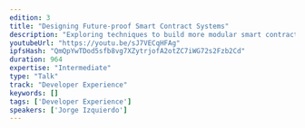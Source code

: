 ```yaml
---
edition: 3
title: "Designing Future-proof Smart Contract Systems"
description: "Exploring techniques to build more modular smart contract systems that allow for more graceful upgrades and gas savings using delegate calls."
youtubeUrl: "https://youtu.be/sJ7VECqHFAg"
ipfsHash: "QmQpYwTDod5sfb8vg7XZytrjofA2otZC7iWG72s2Fzb2Cd"
duration: 964
expertise: "Intermediate"
type: "Talk"
track: "Developer Experience"
keywords: []
tags: ['Developer Experience']
speakers: ['Jorge Izquierdo']
---
```

